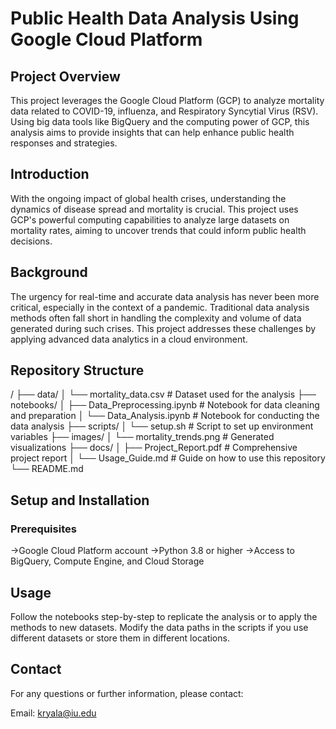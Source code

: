 # Public Health Data Analysis Using Google Cloud Platform

## Project Overview
This project leverages the Google Cloud Platform (GCP) to analyze mortality data related to COVID-19, influenza, and Respiratory Syncytial Virus (RSV). Using big data tools like BigQuery and the computing power of GCP, this analysis aims to provide insights that can help enhance public health responses and strategies.

## Introduction
With the ongoing impact of global health crises, understanding the dynamics of disease spread and mortality is crucial. This project uses GCP's powerful computing capabilities to analyze large datasets on mortality rates, aiming to uncover trends that could inform public health decisions.

## Background
The urgency for real-time and accurate data analysis has never been more critical, especially in the context of a pandemic. Traditional data analysis methods often fall short in handling the complexity and volume of data generated during such crises. This project addresses these challenges by applying advanced data analytics in a cloud environment.

## Repository Structure

/
├── data/
│   └── mortality_data.csv   # Dataset used for the analysis
├── notebooks/
│   ├── Data_Preprocessing.ipynb   # Notebook for data cleaning and preparation
│   └── Data_Analysis.ipynb        # Notebook for conducting the data analysis
├── scripts/
│   └── setup.sh                   # Script to set up environment variables
├── images/
│   └── mortality_trends.png       # Generated visualizations
├── docs/
│   ├── Project_Report.pdf         # Comprehensive project report
│   └── Usage_Guide.md             # Guide on how to use this repository
└── README.md

## Setup and Installation
### Prerequisites
->Google Cloud Platform account
->Python 3.8 or higher
->Access to BigQuery, Compute Engine, and Cloud Storage

## Usage
Follow the notebooks step-by-step to replicate the analysis or to apply the methods to new datasets. Modify the data paths in the scripts if you use different datasets or store them in different locations.

## Contact
For any questions or further information, please contact:

Email: kryala@iu.edu
